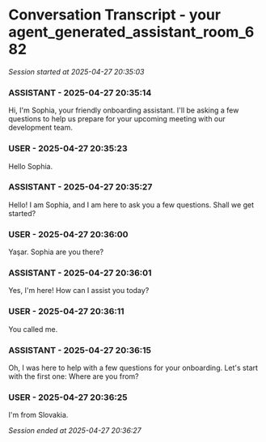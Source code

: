# Conversation Transcript - your agent_generated_assistant_room_682

*Session started at 2025-04-27 20:35:03*

### ASSISTANT - 2025-04-27 20:35:14

Hi, I'm Sophia, your friendly onboarding assistant. I'll be asking a few questions to help us prepare for your upcoming meeting with our development team.

### USER - 2025-04-27 20:35:23

Hello Sophia.

### ASSISTANT - 2025-04-27 20:35:27

Hello! I am Sophia, and I am here to ask you a few questions. Shall we get started?

### USER - 2025-04-27 20:36:00

Yaşar. Sophia are you there?

### ASSISTANT - 2025-04-27 20:36:01

Yes, I'm here! How can I assist you today?

### USER - 2025-04-27 20:36:11

You called me.

### ASSISTANT - 2025-04-27 20:36:15

Oh, I was here to help with a few questions for your onboarding. Let's start with the first one: Where are you from?

### USER - 2025-04-27 20:36:25

I'm from Slovakia.

*Session ended at 2025-04-27 20:36:27*
